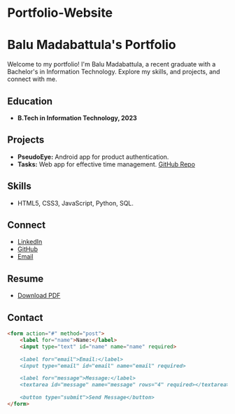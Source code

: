 # Portfolio-Website
# Balu Madabattula's Portfolio

Welcome to my portfolio! I'm Balu Madabattula, a recent graduate with a Bachelor's in Information Technology. Explore my skills, and projects, and connect with me.

## Education
- **B.Tech in Information Technology, 2023**

## Projects
- **PseudoEye:** Android app for product authentication.
- **Tasks:** Web app for effective time management. [GitHub Repo](https://github.com/balu1100/tasks.git)

## Skills
- HTML5, CSS3, JavaScript, Python, SQL.

## Connect
- [LinkedIn](https://www.linkedin.com/in/balu-m-841b82248/)
- [GitHub](https://github.com/balu1100/)
- [Email](mailto:balu.madabattula@gmail.com)

## Resume
- [Download PDF](./Balu%20M%20Resume.pdf)

## Contact
```markdown
<form action="#" method="post">
    <label for="name">Name:</label>
    <input type="text" id="name" name="name" required>

    <label for="email">Email:</label>
    <input type="email" id="email" name="email" required>

    <label for="message">Message:</label>
    <textarea id="message" name="message" rows="4" required></textarea>

    <button type="submit">Send Message</button>
</form>
